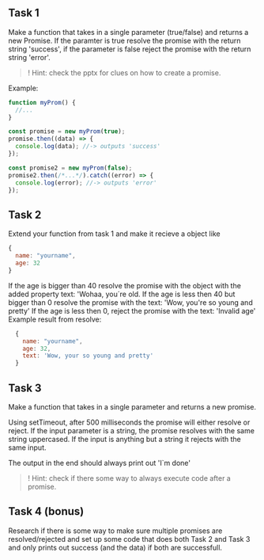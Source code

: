 ## Task 1

Make a function that takes in a single parameter (true/false) and
returns a new Promise. If the paramter is true resolve the promise with the return string 'success', if the parameter is false reject the promise with the return string 'error'.

> ! Hint: check the pptx for clues on how to create a promise.

Example:

```javascript
function myProm() {
  //...
}

const promise = new myProm(true);
promise.then((data) => {
  console.log(data); //-> outputs 'success'
});

const promise2 = new myProm(false);
promise2.then(/*...*/).catch((error) => {
  console.log(error); //-> outputs 'error'
});
```

## Task 2

Extend your function from task 1 and make it recieve a object like

```javascript
{
  name: "yourname",
  age: 32
}
```

If the age is bigger than 40 resolve the promise with the object with the added property text: 'Wohaa, you´re old. If the age is less then 40 but bigger than 0 resolve the promise with the text: 'Wow, you're so young and pretty'
If the age is less then 0, reject the promise with the text: 'Invalid age'
Example result from resolve:

```javascript
  {
    name: "yourname",
    age: 32,
    text: 'Wow, your so young and pretty'
  }
```

## Task 3

Make a function that takes in a single parameter and returns
a new promise.

Using setTimeout, after 500 milliseconds the promise will either
resolve or reject. If the input parameter is a string, the promise
resolves with the same string uppercased. If the input is anything
but a string it rejects with the same input.

The output in the end should always print out 'I`m done'

> ! Hint: check if there some way to always execute code after a promise.

## Task 4 (bonus)

Research if there is some way to make sure multiple promises are resolved/rejected and set up some code that does both Task 2 and Task 3 and only prints out success (and the data) if both are successfull.
